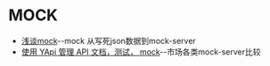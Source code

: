 # MOCK


- [浅谈mock](https://juejin.im/post/6844903701853765645)--mock 从写死json数据到mock-server
- [使用 YApi 管理 API 文档，测试， mock](https://juejin.im/post/6844903589521915912)--市场各类mock-server比较
